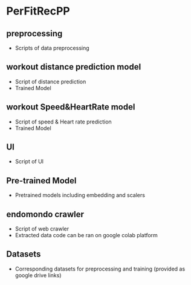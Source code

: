# PerFitRecPP
## preprocessing 
* Scripts of data preprocessing
## workout distance prediction model
* Script of distance prediction
* Trained Model
## workout Speed&HeartRate model
* Script of speed & Heart rate prediction
* Trained Model
## UI
* Script of UI
## Pre-trained Model
* Pretrained models including embedding and scalers
## endomondo crawler
* Script of web crawler
* Extracted data
code can be ran on google colab platform
## Datasets
* Corresponding datasets for preprocessing and training (provided as google drive links)
